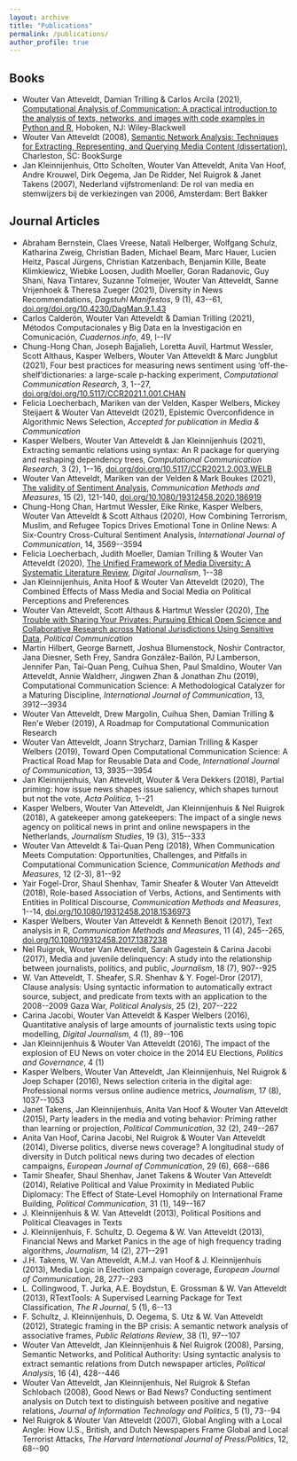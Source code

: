 ```yaml
---
layout: archive
title: "Publications"
permalink: /publications/
author_profile: true
---
```


## Books

- Wouter Van Atteveldt, Damian Trilling & Carlos Arcila (2021), [Computational Analysis of Communication: A practical introduction to the analysis of texts, networks, and images with code examples in Python and R](http://cssbook.net), Hoboken, NJ: Wiley-Blackwell
- Wouter Van Atteveldt (2008), [Semantic Network Analysis: Techniques for Extracting, Representing, and Querying Media Content (dissertation)](https://vanatteveldt.com/files/vanatteveldt_semanticnetworkanalysis.pdf), Charleston, SC: BookSurge
- Jan Kleinnijenhuis, Otto Scholten, Wouter Van Atteveldt, Anita Van Hoof, Andre Krouwel, Dirk Oegema, Jan De Ridder, Nel Ruigrok & Janet Takens (2007), Nederland vijfstromenland: De rol van media en stemwijzers bij de verkiezingen van 2006, Amsterdam: Bert Bakker
## Journal Articles

- Abraham Bernstein, Claes Vreese, Natali Helberger, Wolfgang Schulz, Katharina Zweig, Christian Baden, Michael Beam, Marc Hauer, Lucien Heitz, Pascal Jürgens, Christian Katzenbach, Benjamin Kille, Beate Klimkiewicz, Wiebke Loosen, Judith Moeller, Goran Radanovic, Guy Shani, Nava Tintarev, Suzanne Tolmeijer, Wouter Van Atteveldt, Sanne Vrijenhoek & Theresa Zueger (2021), Diversity in News Recommendations, *Dagstuhl Manifestos*, 9 (1), 43--61, [doi.org/doi.org/10.4230/DagMan.9.1.43](https://doi.org/doi.org/10.4230/DagMan.9.1.43)
- Carlos Calderón, Wouter Van Atteveldt & Damian Trilling (2021), Métodos Computacionales y Big Data en la Investigación en Comunicación, *Cuadernos.info*, 49, I--IV
- Chung-Hong Chan, Joseph Bajjalieh, Loretta Auvil, Hartmut Wessler, Scott Althaus, Kasper Welbers, Wouter Van Atteveldt & Marc Jungblut (2021), Four best practices for measuring news sentiment using ‘off-the-shelf’dictionaries: a large-scale p-hacking experiment, *Computational Communication Research*, 3, 1--27, [doi.org/doi.org/10.5117/CCR2021.1.001.CHAN](https://doi.org/doi.org/10.5117/CCR2021.1.001.CHAN)
- Felicia Loecherbach, Mariken van der Velden, Kasper Welbers, Mickey Steijaert & Wouter Van Atteveldt (2021), Epistemic Overconfidence in Algorithmic News Selection, *Accepted for publication in Media \& Communication*
- Kasper Welbers, Wouter Van Atteveldt & Jan Kleinnijenhuis (2021), Extracting semantic relations using syntax: An R package for querying and reshaping dependency trees, *Computational Communication Research*, 3 (2), 1--16, [doi.org/doi.org/10.5117/CCR2021.2.003.WELB](https://doi.org/doi.org/10.5117/CCR2021.2.003.WELB)
- Wouter Van Atteveldt, Mariken van der Velden & Mark Boukes (2021), [The validity of Sentiment Analysis](https://www.tandfonline.com/doi/full/10.1080/19312458.2020.1869198), *Communication Methods and Measures*, 15 (2), 121-140, [doi.org/10.1080/19312458.2020.186919](https://doi.org/10.1080/19312458.2020.186919)
- Chung-Hong Chan, Hartmut Wessler, Eike Rinke, Kasper Welbers, Wouter Van Atteveldt & Scott Althaus (2020), How Combining Terrorism, Muslim, and Refugee Topics Drives Emotional Tone in Online News: A Six-Country Cross-Cultural Sentiment Analysis, *International Journal of Communication*, 14, 3569--3594
- Felicia Loecherbach, Judith Moeller, Damian Trilling & Wouter Van Atteveldt (2020), [The Unified Framework of Media Diversity: A Systematic Literature Review](https://doi.org/10.1080/21670811.2020.1764374), *Digital Journalism*, 1--38
- Jan Kleinnijenhuis, Anita Hoof & Wouter Van Atteveldt (2020), The Combined Effects of Mass Media and Social Media on Political Perceptions and Preferences
- Wouter Van Atteveldt, Scott Althaus & Hartmut Wessler (2020), [The Trouble with Sharing Your Privates: Pursuing Ethical Open Science and Collaborative Research across National Jurisdictions Using Sensitive Data](https://doi.org/10.1080/10584609.2020.1744780), *Political Communication*
- Martin Hilbert, George Barnett, Joshua Blumenstock, Noshir Contractor, Jana Diesner, Seth Frey, Sandra González-Bailón, PJ Lamberson, Jennifer Pan, Tai-Quan Peng, Cuihua Shen, Paul Smaldino, Wouter Van Atteveldt, Annie Waldherr, Jingwen Zhan & Jonathan Zhu (2019), Computational Communication Science: A Methodological Catalyzer for a Maturing Discipline, *International Journal of Communication*, 13, 3912-–3934
- Wouter Van Atteveldt, Drew Margolin, Cuihua Shen, Damian Trilling & Ren\'e Weber (2019), A Roadmap for Computational Communication Research
- Wouter Van Atteveldt, Joann Strycharz, Damian Trilling & Kasper Welbers (2019), Toward Open Computational Communication Science: A Practical Road Map for Reusable Data and Code, *International Journal of Communication*, 13, 3935-–3954
- Jan Kleinnijenhuis,  Van Atteveldt, Wouter & Vera Dekkers (2018), Partial priming: how issue news shapes issue saliency, which shapes turnout but not the vote, *Acta Politica*, 1--21
- Kasper Welbers, Wouter Van Atteveldt, Jan Kleinnijenhuis & Nel Ruigrok (2018), A gatekeeper among gatekeepers: The impact of a single news agency on political news in print and online newspapers in the Netherlands, *Journalism Studies*, 19 (3), 315--333
- Wouter Van Atteveldt & Tai-Quan Peng (2018), When Communication Meets Computation: Opportunities, Challenges, and Pitfalls in Computational Communication Science, *Communication Methods and Measures*, 12 (2-3), 81--92
- Yair Fogel-Dror, Shaul Shenhav, Tamir Sheafer & Wouter Van Atteveldt (2018), Role-based Association of Verbs, Actions, and Sentiments with Entities in Political Discourse, *Communication Methods and Measures*, 1--14, [doi.org/10.1080/19312458.2018.1536973](https://doi.org/10.1080/19312458.2018.1536973)
- Kasper Welbers, Wouter Van Atteveldt & Kenneth Benoit (2017), Text analysis in R, *Communication Methods and Measures*, 11 (4), 245--265, [doi.org/10.1080/19312458.2017.1387238](https://doi.org/10.1080/19312458.2017.1387238)
- Nel Ruigrok, Wouter Van Atteveldt, Sarah Gagestein & Carina Jacobi (2017), Media and juvenile delinquency: A study into the relationship between journalists, politics, and public, *Journalism*, 18 (7), 907--925
- W. Van Atteveldt, T. Sheafer, S.R. Shenhav & Y. Fogel-Dror (2017), Clause analysis: Using syntactic information to automatically extract source, subject, and predicate from texts with an application to the 2008--2009 Gaza War, *Political Analysis*, 25 (2), 207--222
- Carina Jacobi, Wouter Van Atteveldt & Kasper Welbers (2016), Quantitative analysis of large amounts of journalistic texts using topic modelling, *Digital Journalism*, 4 (1), 89--106
- Jan Kleinnijenhuis & Wouter Van Atteveldt (2016), The impact of the explosion of EU News on voter choice in the 2014 EU Elections, *Politics and Governance*, 4 (1)
- Kasper Welbers, Wouter Van Atteveldt, Jan Kleinnijenhuis, Nel Ruigrok & Joep Schaper (2016), News selection criteria in the digital age: Professional norms versus online audience metrics, *Journalism*, 17 (8), 1037--1053
- Janet Takens, Jan Kleinnijenhuis, Anita Van Hoof & Wouter Van Atteveldt (2015), Party leaders in the media and voting behavior: Priming rather than learning or projection, *Political Communication*, 32 (2), 249--267
- Anita Van Hoof, Carina Jacobi, Nel Ruigrok & Wouter Van Atteveldt (2014), Diverse politics, diverse news coverage? A longitudinal study of diversity in Dutch political news during two decades of election campaigns, *European Journal of Communication*, 29 (6), 668--686
- Tamir Sheafer, Shaul Shenhav, Janet Takens & Wouter Van Atteveldt (2014), Relative Political and Value Proximity in Mediated Public Diplomacy: The Effect of State-Level Homophily on International Frame Building, *Political Communication*, 31 (1), 149--167
- J. Kleinnijenhuis & W. Van Atteveldt (2013), Political Positions and Political Cleavages in Texts
- J. Kleinnijenhuis, F. Schultz, D. Oegema & W. Van Atteveldt (2013), Financial News and Market Panics in the age of high frequency trading algorithms, *Journalism*, 14 (2), 271--291
- J.H. Takens, W. Van Atteveldt, A.M.J. van Hoof & J. Kleinnijenhuis (2013), Media Logic in Election campaign coverage, *European Journal of Communication*, 28, 277--293
- L. Collingwood, T. Jurka, A.E. Boydstun, E. Grossman & W. Van Atteveldt (2013), RTextTools: A Supervised Learning Package for Text Classification, *The R Journal*, 5 (1), 6--13
- F. Schultz, J. Kleinnijenhuis, D. Oegema, S. Utz & W. Van Atteveldt (2012), Strategic framing in the BP crisis: A semantic network analysis of associative frames, *Public Relations Review*, 38 (1), 97--107
- Wouter Van Atteveldt, Jan Kleinnijenhuis & Nel Ruigrok (2008), Parsing, Semantic Networks, and Political Authority: Using syntactic analysis to extract semantic relations from Dutch newspaper articles, *Political Analysis*, 16 (4), 428--446
- Wouter Van Atteveldt, Jan Kleinnijenhuis, Nel Ruigrok & Stefan Schlobach (2008), Good News or Bad News? Conducting sentiment analysis on Dutch text to distinguish between positive and negative relations, *Journal of Information Technology and Politics*, 5 (1), 73--94
- Nel Ruigrok & Wouter Van Atteveldt (2007), Global Angling with a Local Angle: How U.S., British, and Dutch Newspapers Frame Global and Local Terrorist Attacks, *The Harvard International Journal of Press/Politics*, 12, 68--90
